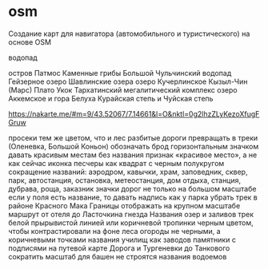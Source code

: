 # osm
Создание карт для навигатора (автомобильного и туристического) на основе OSM


 <wpt lat="33.298835754394531" lon="31.556301116943359"><name>водопад</name></wpt>
 
  <wpt lat="51.398507" lon="86.000313"><name>остров Патмос</name></wpt>
 <wpt lat="51.111358" lon="87.974248"><name>Каменные грибы</name></wpt>
 <wpt lat="51.117808" lon="88.090108"><name>Большой Чульчинский водопад</name></wpt>
 <wpt lat="50.289167" lon="87.667059"><name>Гейзерное озеро</name></wpt>
 <wpt lat="50.102646" lon="87.427503"><name>Шавлинские озера</name></wpt>
 <wpt lat="49.873804" lon="86.415577"><name>озеро Кучерлинское</name></wpt>
 <wpt lat="50.061327" lon="88.298602"><name>Кызыл-Чин (Марс)</name></wpt>
 <wpt lat="49.346223" lon="87.659894"><name>Плато Укок</name></wpt>
 <wpt lat="49.885797" lon="88.543420"><name>Тархатинский мегалитический комплекс</name></wpt>
 <wpt lat="49.908039" lon="86.546165"><name>озеро Аккемское и гора Белуха</name></wpt>
 <wpt lat="50.243747" lon="87.901244"><name>Курайская степь и Чуйская степь </name></wpt>


https://nakarte.me/#m=9/43.52067/7.14661&l=O&nktl=0g2lhzZLyKezoXfugFGruw


просеки тем же цветом, что и лес
разбитые дороги превращать в треки (Оленевка, Большой Коньон)
обозначать брод горизонтальным значком
давать красивым местам без названия признак «красивое место», а не как сейчас
иконка песчеры как квадрат с черным полукругом
сокращение названий: аэродром, кавычки, храм, заповедник, сквер, парк, автостанция, остановка, метеостанция, дом отдыха, станция, дубрава, роща, заказник
значки дорог не только на большом масштабе
если у поля есть название, то давать надпись как у парка
убрать трек в районе Красного Мака
Границы отображать на крупном масштабе
маршрут от отеля до Ласточкина гнезда
Названия озер и заливов
трек белой прырывистой линией или коричневой
тропинки черным цветом, чтобы контрастировали на фоне леса
огороды не черными, а коричневыми точками
названия училищ как заводов
памятники с подписями на путевой карте
Дорога и Тургеневки до Танкового
сократить масштаб для башен
не строятся названия водоемов
